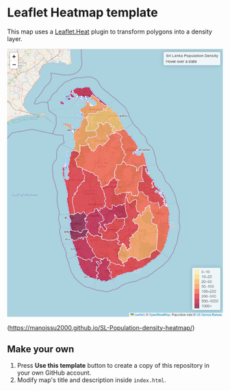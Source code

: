 # Leaflet Heatmap template
This map uses a [Leaflet.Heat](https://github.com/Leaflet/Leaflet.heat) plugin
to transform polygons  into a density  layer.

![Screenshot](screenshot.PNG)

(https://manojssu2000.github.io/SL-Population-density-heatmap/)



## Make your own

1. Press **Use this template** button to create a copy of this repository in your own GitHub account.
2. Modify map's title and description inside `index.html`.

